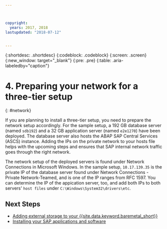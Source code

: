 ```yaml
---



copyright:
  years: 2017, 2018
lastupdated: "2018-07-12"


---
```


{:shortdesc: .shortdesc}
{:codeblock: .codeblock}
{:screen: .screen}
{:new_window: target="_blank"}
{:pre: .pre}
{:table: .aria-labeledby="caption"}

# 4. Preparing your network for a three-tier setup
{: #network}

If you are planning to install a three-tier setup, you need to prepare the network setup accordingly. For the sample setup, a 192 GB database server (named `sdb192`) and a 32 GB application server (named `e2e1270`) have been deployed. The database server also hosts the ABAP SAP Central Services (ASCS) instance. Adding the IPs on the private network to your hosts file helps with the upcoming steps and ensures that SAP internal network traffic goes through the right network.

The network setup of the deployed servers is found under Network Connections in Microsoft Windows. In the sample setup, `10.17.139.35` is the private IP of the database server found under Network Connections - Private Network-Teamed, and is one of the IP ranges from RFC 1597. You can determine the IP of the appication server, too, and add both IPs to both servers' `host files` under `C:\Windows\System32\drivers\etc`.

## Next Steps

  * [Adding external storage to your {{site.data.keyword.baremetal_short}}](/docs/infrastructure/sap-netweaver-ms-qrg/ms-provisioning-external-storage-to-your-server.html)
  * [Installing your SAP applications and software](/docs/infrastructure/sap-netweaver-ms-qrg/ms-installing-your-SAP-landscape.html)
